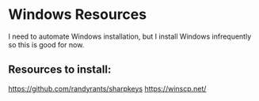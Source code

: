 # Windows Resources

I need to automate Windows installation, but I install Windows infrequently so this is good for now.

## Resources to install:
https://github.com/randyrants/sharpkeys
https://winscp.net/
